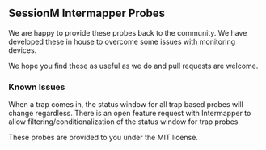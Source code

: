 ## SessionM Intermapper Probes

We are happy to provide these probes back to the community.  We have developed these in house to overcome some issues with monitoring devices.

We hope you find these as useful as we do and pull requests are welcome.

### Known Issues

When a trap comes in, the status window for all trap based probes will change regardless.  There is an open feature request with Intermapper to allow filtering/conditionalization of the status window for trap probes

These probes are provided to you under the MIT license.
